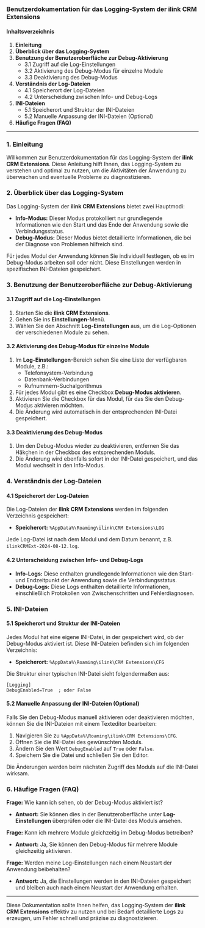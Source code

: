 ### Benutzerdokumentation für das Logging-System der **ilink CRM Extensions**

#### Inhaltsverzeichnis

1. **Einleitung**
2. **Überblick über das Logging-System**
3. **Benutzung der Benutzeroberfläche zur Debug-Aktivierung**
   - 3.1 Zugriff auf die Log-Einstellungen
   - 3.2 Aktivierung des Debug-Modus für einzelne Module
   - 3.3 Deaktivierung des Debug-Modus
4. **Verständnis der Log-Dateien**
   - 4.1 Speicherort der Log-Dateien
   - 4.2 Unterscheidung zwischen Info- und Debug-Logs
5. **INI-Dateien**
   - 5.1 Speicherort und Struktur der INI-Dateien
   - 5.2 Manuelle Anpassung der INI-Dateien (Optional)
6. **Häufige Fragen (FAQ)**

---

### 1. Einleitung

Willkommen zur Benutzerdokumentation für das Logging-System der **ilink CRM Extensions**. Diese Anleitung hilft Ihnen, das Logging-System zu verstehen und optimal zu nutzen, um die Aktivitäten der Anwendung zu überwachen und eventuelle Probleme zu diagnostizieren.

### 2. Überblick über das Logging-System

Das Logging-System der **ilink CRM Extensions** bietet zwei Hauptmodi:

- **Info-Modus:** Dieser Modus protokolliert nur grundlegende Informationen wie den Start und das Ende der Anwendung sowie die Verbindungsstatus.
- **Debug-Modus:** Dieser Modus bietet detaillierte Informationen, die bei der Diagnose von Problemen hilfreich sind.

Für jedes Modul der Anwendung können Sie individuell festlegen, ob es im Debug-Modus arbeiten soll oder nicht. Diese Einstellungen werden in spezifischen INI-Dateien gespeichert.

### 3. Benutzung der Benutzeroberfläche zur Debug-Aktivierung

#### 3.1 Zugriff auf die Log-Einstellungen

1. Starten Sie die **ilink CRM Extensions**.
2. Gehen Sie ins **Einstellungen**-Menü.
3. Wählen Sie den Abschnitt **Log-Einstellungen** aus, um die Log-Optionen der verschiedenen Module zu sehen.

#### 3.2 Aktivierung des Debug-Modus für einzelne Module

1. Im **Log-Einstellungen**-Bereich sehen Sie eine Liste der verfügbaren Module, z.B.:
   - Telefonsystem-Verbindung
   - Datenbank-Verbindungen
   - Rufnummern-Suchalgorithmus
2. Für jedes Modul gibt es eine Checkbox **Debug-Modus aktivieren**.
3. Aktivieren Sie die Checkbox für das Modul, für das Sie den Debug-Modus aktivieren möchten.
4. Die Änderung wird automatisch in der entsprechenden INI-Datei gespeichert.

#### 3.3 Deaktivierung des Debug-Modus

1. Um den Debug-Modus wieder zu deaktivieren, entfernen Sie das Häkchen in der Checkbox des entsprechenden Moduls.
2. Die Änderung wird ebenfalls sofort in der INI-Datei gespeichert, und das Modul wechselt in den Info-Modus.

### 4. Verständnis der Log-Dateien

#### 4.1 Speicherort der Log-Dateien

Die Log-Dateien der **ilink CRM Extensions** werden im folgenden Verzeichnis gespeichert:
- **Speicherort:** `%AppData%\Roaming\ilink\CRM Extensions\LOG`

Jede Log-Datei ist nach dem Modul und dem Datum benannt, z.B. `ilinkCRMExt-2024-08-12.log`.

#### 4.2 Unterscheidung zwischen Info- und Debug-Logs

- **Info-Logs:** Diese enthalten grundlegende Informationen wie den Start- und Endzeitpunkt der Anwendung sowie die Verbindungsstatus.
- **Debug-Logs:** Diese Logs enthalten detaillierte Informationen, einschließlich Protokollen von Zwischenschritten und Fehlerdiagnosen.

### 5. INI-Dateien

#### 5.1 Speicherort und Struktur der INI-Dateien

Jedes Modul hat eine eigene INI-Datei, in der gespeichert wird, ob der Debug-Modus aktiviert ist. Diese INI-Dateien befinden sich im folgenden Verzeichnis:
- **Speicherort:** `%AppData%\Roaming\ilink\CRM Extensions\CFG`

Die Struktur einer typischen INI-Datei sieht folgendermaßen aus:
```
[Logging]
DebugEnabled=True  ; oder False
```

#### 5.2 Manuelle Anpassung der INI-Dateien (Optional)

Falls Sie den Debug-Modus manuell aktivieren oder deaktivieren möchten, können Sie die INI-Dateien mit einem Texteditor bearbeiten:
1. Navigieren Sie zu `%AppData%\Roaming\ilink\CRM Extensions\CFG`.
2. Öffnen Sie die INI-Datei des gewünschten Moduls.
3. Ändern Sie den Wert `DebugEnabled` auf `True` oder `False`.
4. Speichern Sie die Datei und schließen Sie den Editor.

Die Änderungen werden beim nächsten Zugriff des Moduls auf die INI-Datei wirksam.

### 6. Häufige Fragen (FAQ)

**Frage:** Wie kann ich sehen, ob der Debug-Modus aktiviert ist?
- **Antwort:** Sie können dies in der Benutzeroberfläche unter **Log-Einstellungen** überprüfen oder die INI-Datei des Moduls ansehen.

**Frage:** Kann ich mehrere Module gleichzeitig im Debug-Modus betreiben?
- **Antwort:** Ja, Sie können den Debug-Modus für mehrere Module gleichzeitig aktivieren.

**Frage:** Werden meine Log-Einstellungen nach einem Neustart der Anwendung beibehalten?
- **Antwort:** Ja, die Einstellungen werden in den INI-Dateien gespeichert und bleiben auch nach einem Neustart der Anwendung erhalten.

---

Diese Dokumentation sollte Ihnen helfen, das Logging-System der **ilink CRM Extensions** effektiv zu nutzen und bei Bedarf detaillierte Logs zu erzeugen, um Fehler schnell und präzise zu diagnostizieren.